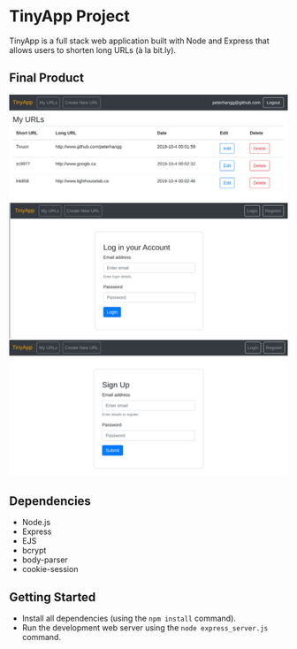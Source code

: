 # TinyApp Project

TinyApp is a full stack web application built with Node and Express that allows users to shorten long URLs (à la bit.ly).

## Final Product

!["User's TinyURLs collection"](/image/myURLS.jpeg)
!["Login Page"](/image/login.jpeg)
!["Registration page"](/image/signup.jpeg)

## Dependencies

- Node.js
- Express
- EJS
- bcrypt
- body-parser
- cookie-session

## Getting Started

- Install all dependencies (using the `npm install` command).
- Run the development web server using the `node express_server.js` command.